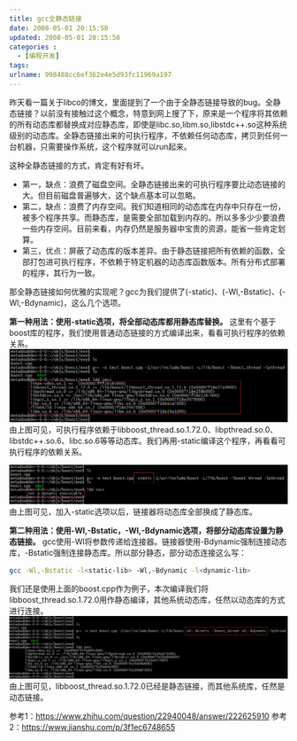 ```yaml
---
title: gcc全静态链接
date: 2008-05-01 20:15:58
updated: 2008-05-01 20:15:58
categories : 
  - [编程开发]
tags:
urlname: 998488cc6ef362e4e5d93fc11969a197
---
```

昨天看一篇关于libco的博文，里面提到了一个由于全静态链接导致的bug。全静态链接？以前没有接触过这个概念，特意到网上搜了下，原来是一个程序将其依赖的所有动态库都替换成对应静态库，即使是libc.so,libm.so,libstdc++.so这种系统级别的动态库。全静态链接出来的可执行程序，不依赖任何动态库，拷贝到任何一台机器，只需要操作系统，这个程序就可以run起来。

这种全静态链接的方式，肯定有好有坏。
* 第一，缺点：浪费了磁盘空间。全静态链接出来的可执行程序要比动态链接的大。但目前磁盘普遍够大，这个缺点基本可以忽略。
* 第二，缺点：浪费了内存空间。我们知道相同的动态库在内存中只存在一份，被多个程序共享。而静态库，是需要全部加载到内存的。所以多多少少要浪费一些内存空间。目前来看，内存仍然是服务器中宝贵的资源，能省一些肯定划算。
* 第三，优点：屏蔽了动态库的版本差异。由于静态链接把所有依赖的函数，全部打包进可执行程序，不依赖于特定机器的动态库函数版本。所有分布式部署的程序，其行为一致。

那全静态链接如何优雅的实现呢？gcc为我们提供了(-static)、(-Wl,-Bstatic)、(-Wl,-Bdynamic)，这么几个选项。

<strong>第一种用法：使用-static选项，将全部动态库都用静态库替换。</strong>
这里有个基于boost库的程序，我们使用普通动态链接的方式编译出来，看看可执行程序的依赖关系。
![](/images/998488cc6ef362e4e5d93fc11969a197/1.png)由上图可见，可执行程序依赖于libboost_thread.so.1.72.0、libpthread.so.0、libstdc++.so.6、libc.so.6等等动态库。我们再用-static编译这个程序，再看看可执行程序的依赖关系。

<p>

![](/images/998488cc6ef362e4e5d93fc11969a197/2.png)由上图可见，加入-static选项以后，链接器将动态库全部换成了静态库。


<strong>第二种用法：使用-Wl,-Bstatic，-Wl,-Bdynamic选项，将部分动态库设置为静态链接。</strong>
gcc使用-Wl将参数传递给连接器。链接器使用-Bdynamic强制连接动态库，-Bstatic强制连接静态库。所以部分静态，部分动态连接这么写：
``` bash
gcc -Wl,-Bstatic -l<static-lib> -Wl,-Bdynamic -l<dynamic-lib>
```
我们还是使用上面的boost.cpp作为例子，本次编译我们将libboost_thread.so.1.72.0用作静态编译，其他系统动态库，任然以动态库的方式进行连接。
![](/images/998488cc6ef362e4e5d93fc11969a197/3.png)由上图可见，libboost_thread.so.1.72.0已经是静态链接，而其他系统库，任然是动态链接。

参考1：https://www.zhihu.com/question/22940048/answer/222625910
参考2：https://www.jianshu.com/p/3f1ec6748655
